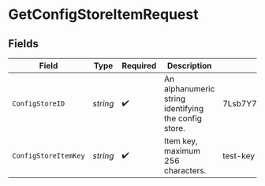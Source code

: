 # GetConfigStoreItemRequest


## Fields

| Field                                                | Type                                                 | Required                                             | Description                                          | Example                                              |
| ---------------------------------------------------- | ---------------------------------------------------- | ---------------------------------------------------- | ---------------------------------------------------- | ---------------------------------------------------- |
| `ConfigStoreID`                                      | *string*                                             | :heavy_check_mark:                                   | An alphanumeric string identifying the config store. | 7Lsb7Y76rChV9hSrv3KgFl                               |
| `ConfigStoreItemKey`                                 | *string*                                             | :heavy_check_mark:                                   | Item key, maximum 256 characters.                    | test-key                                             |